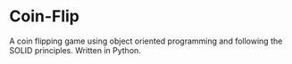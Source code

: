 # Coin-Flip
A coin flipping game using object oriented programming and following the SOLID principles. Written in Python.
